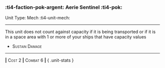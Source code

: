 ### :ti4-faction-pok-argent: **Aerie Sentinel** :ti4-pok:

Unit Type: Mech :ti4-unit-mech:

---

This unit does not count against capacity if it is being transported or if it is in a space area with 1 or more of your ships that have capacity values

* <span style="font-variant:small-caps;">Sustain Damage</span> 


---

__|__ <span style="font-variant:small-caps;">Cost 2</span> __|__ <span style="font-variant:small-caps;">Combat 6</span> __|__
{ .unit-stats }
